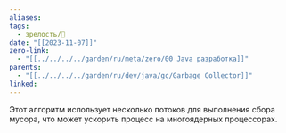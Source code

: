 ```yaml
---
aliases: 
tags:
  - зрелость/🌱
date: "[[2023-11-07]]"
zero-link:
  - "[[../../../../garden/ru/meta/zero/00 Java разработка]]"
parents:
  - "[[../../../../garden/ru/dev/java/gc/Garbage Collector]]"
linked: 
---
```

Этот алгоритм использует несколько потоков для выполнения сбора мусора, что может ускорить процесс на многоядерных процессорах.